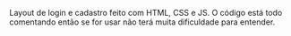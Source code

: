 Layout de login e cadastro feito com HTML, CSS e JS.
O código está todo comentando então se for usar não terá muita dificuldade para entender.